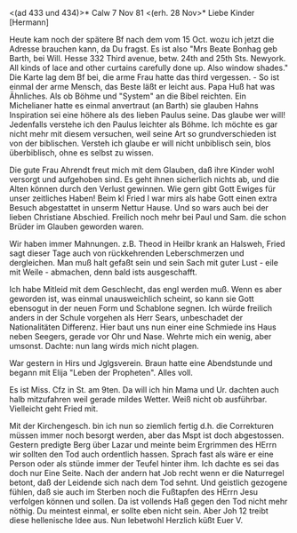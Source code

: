 <(ad 433 und 434)>* Calw 7 Nov 81
 <(erh. 28 Nov>*
Liebe Kinder [Hermann]

Heute kam noch der spätere Bf nach dem vom 15 Oct. wozu ich jetzt die Adresse brauchen kann, da Du fragst. Es ist also "Mrs Beate Bonhag geb Barth, bei Will. Hesse 332 Third avenue, betw. 24th and 25th Sts. Newyork. All kinds of lace and other curtains carefully done up. Also window shades." Die Karte lag dem Bf bei, die arme Frau hatte das third vergessen. - So ist einmal der arme Mensch, das Beste läßt er leicht aus. Papa Huß hat was Ähnliches. Als ob Böhme und "System" an die Bibel reichten. Ein Michelianer hatte es einmal anvertraut (an Barth) sie glauben Hahns Inspiration sei eine höhere als des lieben Paulus seine. Das glaube wer will! Jedenfalls verstehe ich den Paulus leichter als Böhme. Ich möchte es gar nicht mehr mit diesem versuchen, weil seine Art so grundverschieden ist von der biblischen. Versteh ich glaube er will nicht unbiblisch sein, blos überbiblisch, ohne es selbst zu wissen.

Die gute Frau Ahrendt freut mich mit dem Glauben, daß ihre Kinder wohl versorgt und aufgehoben sind. Es geht ihnen sicherlich nichts ab, und die Alten können durch den Verlust gewinnen. Wie gern gibt Gott Ewiges für unser zeitliches Haben! Beim kl Fried I war mirs als habe Gott einen extra Besuch abgestattet in unserm Nettur Hause. Und so wars auch bei der lieben Christiane Abschied. Freilich noch mehr bei Paul und Sam. die schon Brüder im Glauben geworden waren.

Wir haben immer Mahnungen. z.B. Theod in Heilbr krank an Halsweh, Fried sagt dieser Tage auch von rückkehrenden Leberschmerzen und dergleichen. Man muß halt gefaßt sein und sein Sach mit guter Lust - eile mit Weile - abmachen, denn bald ists ausgeschafft.

Ich habe Mitleid mit dem Geschlecht, das engl werden muß. Wenn es aber geworden ist, was einmal unausweichlich scheint, so kann sie Gott ebensogut in der neuen Form und Schablone segnen. Ich würde freilich anders in der Schule vorgehen als Herr Sears, unbeschadet der Nationalitäten Differenz. 
Hier baut uns nun einer eine Schmiede ins Haus neben Seegers, gerade vor Ohr und Nase. Wehrte mich ein wenig, aber umsonst. Dachte: nun lang wirds mich nicht plagen.

War gestern in Hirs und Jglgsverein. Braun hatte eine Abendstunde und begann mit Elija "Leben der Propheten". Alles voll.

Es ist Miss. Cfz in St. am 9ten. Da will ich hin Mama und Ur. dachten auch halb mitzufahren weil gerade mildes Wetter. Weiß nicht ob ausführbar. Vielleicht geht Fried mit.

Mit der Kirchengesch. bin ich nun so ziemlich fertig d.h. die Correkturen müssen immer noch besorgt werden, aber das Mspt ist doch abgestossen. 
Gestern predigte Berg über Lazar und meinte beim Ergrimmen des HErrn wir sollten den Tod auch ordentlich hassen. Sprach fast als wäre er eine Person oder als stünde immer der Teufel hinter ihm. Ich dachte es sei das doch nur Eine Seite. Nach der andern hat Job recht wenn er die Naturregel betont, daß der Leidende sich nach dem Tod sehnt. Und geistlich gezogene fühlen, daß sie auch im Sterben noch die Fußtapfen des HErrn Jesu verfolgen können und sollen. Da ist vollends Haß gegen den Tod nicht mehr nöthig. Du meintest einmal, er sollte eben nicht sein. Aber Joh 12 treibt diese hellenische Idee aus. Nun lebetwohl Herzlich küßt
 Euer V.
